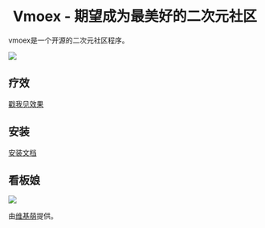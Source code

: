 <div style="text-align:center">
    <h1>Vmoex - 期望成为最美好的二次元社区</h1>
</div>

vmoex是一个开源的二次元社区程序。

![](https://static.yeskn.com/vmoex-screenshot.png)

## 疗效 

[戳我见效果](https://www.vmoex.com/)

## 安装

[安装文档](INSTALL.md)

## 看板娘

![](https://static.yeskn.com/kanbanniang.png)

由[维基萌](https://www.wikimoe.com/)提供。
